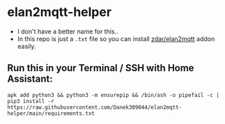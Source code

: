 # elan2mqtt-helper
- I don't have a better name for this..
- In this repo is just a `.txt` file so you can install [zdar/elan2mqtt](https://github.com/zdar/elan2mqtt) addon easily.

## Run this in your Terminal / SSH with Home Assistant:
`apk add python3 && python3 -m ensurepip && /bin/ash -o pipefail -c | pip3 install -r https://raw.githubusercontent.com/Danek309044/elan2mqtt-helper/main/requirements.txt`
